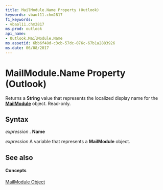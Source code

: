 ```yaml
---
title: MailModule.Name Property (Outlook)
keywords: vbaol11.chm2817
f1_keywords:
- vbaol11.chm2817
ms.prod: outlook
api_name:
- Outlook.MailModule.Name
ms.assetid: 6bb6f48d-c3cb-57dc-076c-67b1a2883926
ms.date: 06/08/2017
---
```



# MailModule.Name Property (Outlook)

Returns a **String** value that represents the localized display name for the **[MailModule](mailmodule-object-outlook.md)** object. Read-only.


## Syntax

 _expression_ . **Name**

 _expression_ A variable that represents a **MailModule** object.


## See also


#### Concepts


[MailModule Object](mailmodule-object-outlook.md)

